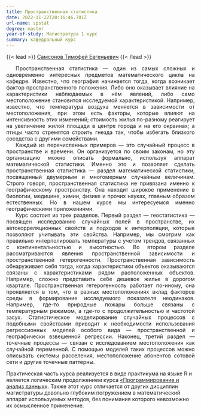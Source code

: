 ```yaml
---
title: Пространственная статистика
date: 2022-11-22T20:16:46.701Z
url-name: spstat
degree: master
year-of-study: Магистратура 1 курс
summary: кафедральный курс
---
```

{{< lead >}} [Самсонов Тимофей Евгеньевич](https://istina.msu.ru/profile/tsamsonov/) {{< /lead >}}

<div style="text-align: justify; text-indent: 25px;">
Пространственная статистика — один из самых сложных и одновременно интересных предметов математического цикла на кафедре. Известно, что география начинается тогда, когда возникает фактор пространственного положения. Либо оно оказывает влияние на характеристики наблюдаемых в нём явлений, либо само местоположение становится исследуемой характеристикой. Например, известно, что температура воздуха меняется в зависимости от местоположения, при этом есть факторы, которые влияют на интенсивность этих изменений; стоимость жилья по-разному реагирует на увеличение жилой площади в центре города и на его окраинах; а птицы часто стремятся строить гнезда так, чтобы избегать близкого соседства с другими семействами. </div>
<div style="text-align: justify; text-indent: 25px;">
Каждый из перечисленных примеров — это случайный процесс в пространстве и времени. Он организуется по своим законам, но эту организацию можно описать формально, используя аппарат математической статистики. Именно это и позволяет сделать пространственная статистика — раздел математической статистики, посвященный двумерным и многомерным случайным величинам. Строго говоря, пространственная статистика не привязана именно к географическому пространству. Она находит широкое применение в биологии, медицине, химии, физике и прочих науках, главным образом естественных. Но в нашем курсе мы интересуемся именно географическими приложениями.</div>
<div style="text-align: justify; text-indent: 25px;">
Курс состоит из трех разделов. Первый раздел — геостатистика — посвящен исследованию случайных полей в пространстве, их автокорреляционных свойств и подходов к интерполяции, которые позволяют учитывать эти свойства. Например, мы смотрим как правильно интерполировать температуры с учетом трендов, связанных с континентальностью и высотностью. Во втором разделе рассматриваются явления пространственной зависимости и пространственной гетерогенности. Пространственная зависимость обнаруживает себя тогда, когда характеристики объектов оказываются связаны с характеристиками рядом расположенных объектов. Например, сложно представить себе дешевое жилье в дорогом квартале.  Пространственная гетерогенность работает по-иному, она проявляется в том, что в разных местоположениях вклад факторов среды в формирование исследуемого показателя неодинаков. Например, где-то природные пожары больше связаны с температурным режимом, а где-то с продолжительностью и частотой засух. Статистическое моделирование случайных процессов с подобными свойствами приводит к необходимости использования регрессионных моделей особого вида — пространственной и географически взвешенной регрессии. Наконец, третий раздел — точечные процессы — связан с исследованием местоположения как случайной переменной. С помощью моделей таких процессов можно описывать системы расселения, местоположение абонентов сотовой сети и другие точечные паттерны.</div>

Практическая часть курса реализуется в виде практикума на языке R и является логическим продолжением курса [«Программирование и анализ данных»](../proganalysis). Также этот курс отличается от других дисциплин магистратуры довольно глубоким погружением в математический аппарат используемых методов, без понимания которого невозможно их осмысленное применение.